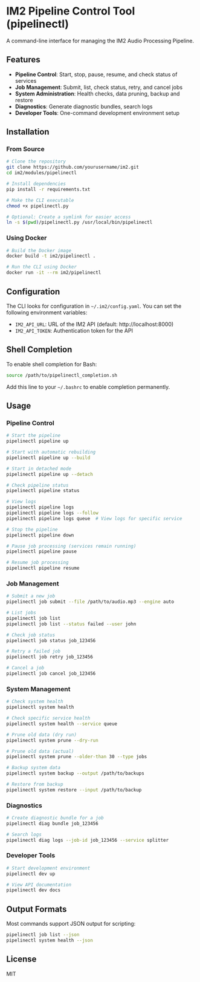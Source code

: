 # IM2 Pipeline Control Tool (pipelinectl)

A command-line interface for managing the IM2 Audio Processing Pipeline.

## Features

- **Pipeline Control**: Start, stop, pause, resume, and check status of services
- **Job Management**: Submit, list, check status, retry, and cancel jobs
- **System Administration**: Health checks, data pruning, backup and restore
- **Diagnostics**: Generate diagnostic bundles, search logs
- **Developer Tools**: One-command development environment setup

## Installation

### From Source

```bash
# Clone the repository
git clone https://github.com/yourusername/im2.git
cd im2/modules/pipelinectl

# Install dependencies
pip install -r requirements.txt

# Make the CLI executable
chmod +x pipelinectl.py

# Optional: Create a symlink for easier access
ln -s $(pwd)/pipelinectl.py /usr/local/bin/pipelinectl
```

### Using Docker

```bash
# Build the Docker image
docker build -t im2/pipelinectl .

# Run the CLI using Docker
docker run -it --rm im2/pipelinectl
```

## Configuration

The CLI looks for configuration in `~/.im2/config.yaml`. You can set the following environment variables:

- `IM2_API_URL`: URL of the IM2 API (default: http://localhost:8000)
- `IM2_API_TOKEN`: Authentication token for the API

## Shell Completion

To enable shell completion for Bash:

```bash
source /path/to/pipelinectl_completion.sh
```

Add this line to your `~/.bashrc` to enable completion permanently.

## Usage

### Pipeline Control

```bash
# Start the pipeline
pipelinectl pipeline up

# Start with automatic rebuilding
pipelinectl pipeline up --build

# Start in detached mode
pipelinectl pipeline up --detach

# Check pipeline status
pipelinectl pipeline status

# View logs
pipelinectl pipeline logs
pipelinectl pipeline logs --follow
pipelinectl pipeline logs queue  # View logs for specific service

# Stop the pipeline
pipelinectl pipeline down

# Pause job processing (services remain running)
pipelinectl pipeline pause

# Resume job processing
pipelinectl pipeline resume
```

### Job Management

```bash
# Submit a new job
pipelinectl job submit --file /path/to/audio.mp3 --engine auto

# List jobs
pipelinectl job list
pipelinectl job list --status failed --user john

# Check job status
pipelinectl job status job_123456

# Retry a failed job
pipelinectl job retry job_123456

# Cancel a job
pipelinectl job cancel job_123456
```

### System Management

```bash
# Check system health
pipelinectl system health

# Check specific service health
pipelinectl system health --service queue

# Prune old data (dry run)
pipelinectl system prune --dry-run

# Prune old data (actual)
pipelinectl system prune --older-than 30 --type jobs

# Backup system data
pipelinectl system backup --output /path/to/backups

# Restore from backup
pipelinectl system restore --input /path/to/backup
```

### Diagnostics

```bash
# Create diagnostic bundle for a job
pipelinectl diag bundle job_123456

# Search logs
pipelinectl diag logs --job-id job_123456 --service splitter
```

### Developer Tools

```bash
# Start development environment
pipelinectl dev up

# View API documentation
pipelinectl dev docs
```

## Output Formats

Most commands support JSON output for scripting:

```bash
pipelinectl job list --json
pipelinectl system health --json
```

## License

MIT
